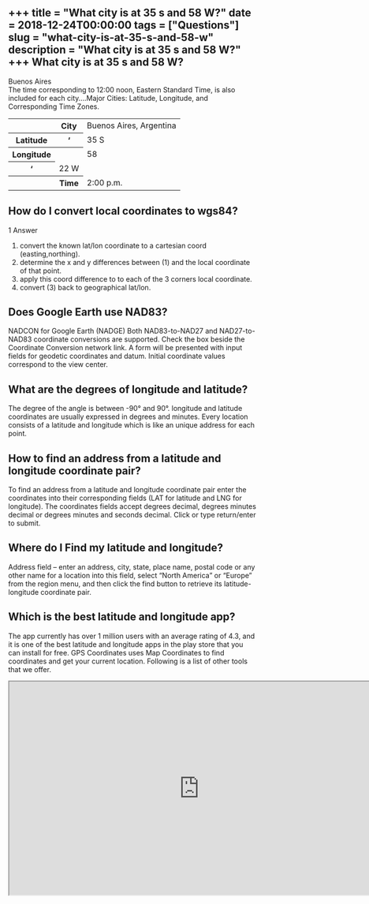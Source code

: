 +++
title = "What city is at 35 s and 58 W?"
date = 2018-12-24T00:00:00
tags = ["Questions"]
slug = "what-city-is-at-35-s-and-58-w"
description = "What city is at 35 s and 58 W?"
+++
What city is at 35 s and 58 W?
------------------------------

Buenos Aires  
The time corresponding to 12:00 noon, Eastern Standard Time, is also included for each city….Major Cities: Latitude, Longitude, and Corresponding Time Zones.

<table><tr><th></th><th>City</th><td>Buenos Aires, Argentina</td></tr><tr><th>Latitude</th><th>‘</th><td>35 S</td></tr><tr><th>Longitude</th><th></th><td>58</td></tr><tr><th>‘</th><td>22 W</td></tr><tr><th></th><th>Time</th><td>2:00 p.m.</td></tr></table>

How do I convert local coordinates to wgs84?
--------------------------------------------

1 Answer

1. convert the known lat/lon coordinate to a cartesian coord (easting,northing).
2. determine the x and y differences between (1) and the local coordinate of that point.
3. apply this coord difference to to each of the 3 corners local coordinate.
4. convert (3) back to geographical lat/lon.

Does Google Earth use NAD83?
----------------------------

NADCON for Google Earth (NADGE) Both NAD83-to-NAD27 and NAD27-to-NAD83 coordinate conversions are supported. Check the box beside the Coordinate Conversion network link. A form will be presented with input fields for geodetic coordinates and datum. Initial coordinate values correspond to the view center.

What are the degrees of longitude and latitude?
-----------------------------------------------

The degree of the angle is between -90° and 90°. longitude and latitude coordinates are usually expressed in degrees and minutes. Every location consists of a latitude and longitude which is like an unique address for each point.

How to find an address from a latitude and longitude coordinate pair?
---------------------------------------------------------------------

To find an address from a latitude and longitude coordinate pair enter the coordinates into their corresponding fields (LAT for latitude and LNG for longitude). The coordinates fields accept degrees decimal, degrees minutes decimal or degrees minutes and seconds decimal. Click or type return/enter to submit.

Where do I Find my latitude and longitude?
------------------------------------------

Address field – enter an address, city, state, place name, postal code or any other name for a location into this field, select “North America” or “Europe” from the region menu, and then click the find button to retrieve its latitude-longitude coordinate pair.

Which is the best latitude and longitude app?
---------------------------------------------

The app currently has over 1 million users with an average rating of 4.3, and it is one of the best latitude and longitude apps in the play store that you can install for free. GPS Coordinates uses Map Coordinates to find coordinates and get your current location. Following is a list of other tools that we offer.

<iframe allow="accelerometer; autoplay; clipboard-write; encrypted-media; gyroscope; picture-in-picture" allowfullscreen="" class="__youtube_prefs__  epyt-is-override  no-lazyload" data-no-lazy="1" data-origheight="433" data-origwidth="770" data-skipgform_ajax_framebjll="" height="433" id="_ytid_87658" loading="lazy" src="https://www.youtube.com/embed/pAZUrlKk6CE?enablejsapi=1&autoplay=0&cc_load_policy=0&cc_lang_pref=&iv_load_policy=1&loop=0&modestbranding=0&rel=1&fs=1&playsinline=0&autohide=2&theme=dark&color=red&controls=1&" title="YouTube player" width="770"></iframe>